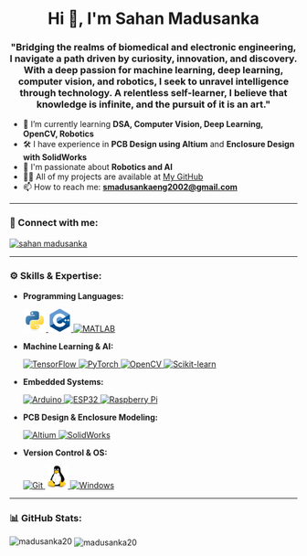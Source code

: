 <h1 align="center">Hi 👋, I'm Sahan Madusanka</h1>
<h3 align="center">"Bridging the realms of biomedical and electronic engineering, I navigate a path driven by curiosity, innovation, and discovery. With a deep passion for machine learning, deep learning, computer vision, and robotics, I seek to unravel intelligence through technology. A relentless self-learner, I believe that knowledge is infinite, and the pursuit of it is an art."</h3>

- 🌱 I’m currently learning **DSA, Computer Vision, Deep Learning, OpenCV, Robotics**
- 🛠️ I have experience in **PCB Design using Altium** and **Enclosure Design with SolidWorks**  
- 🤖 I'm passionate about **Robotics and AI**  
- 👨‍💻 All of my projects are available at [My GitHub](https://github.com/Madusanka20)  
- 📫 How to reach me: **smadusankaeng2002@gmail.com**  

---

<h3 align="left">🔗 Connect with me:</h3>
<p align="left">
<a href="https://www.linkedin.com/in/sahan-madusanka-64347223a/" target="blank"><img align="center" src="https://raw.githubusercontent.com/rahuldkjain/github-profile-readme-generator/master/src/images/icons/Social/linked-in-alt.svg" alt="sahan madusanka" height="30" width="40" /></a>
</p>

---

<h3 align="left">⚙️ Skills & Expertise:</h3>

- **Programming Languages:**  
  <p align="left">
  <a href="https://www.python.org/" target="_blank" rel="noreferrer">
    <img src="https://raw.githubusercontent.com/devicons/devicon/master/icons/python/python-original.svg" alt="Python" width="40" height="40"/>
  </a>
  <a href="https://www.w3schools.com/cpp/" target="_blank" rel="noreferrer">
    <img src="https://raw.githubusercontent.com/devicons/devicon/master/icons/cplusplus/cplusplus-original.svg" alt="C++" width="40" height="40"/>
  </a>
  <a href="https://www.mathworks.com/" target="_blank" rel="noreferrer">
    <img src="https://upload.wikimedia.org/wikipedia/commons/2/21/Matlab_Logo.png" alt="MATLAB" width="40" height="40"/>
  </a>
  </p>

- **Machine Learning & AI:**  
  <p align="left">
  <a href="https://www.tensorflow.org/" target="_blank" rel="noreferrer">
    <img src="https://www.vectorlogo.zone/logos/tensorflow/tensorflow-icon.svg" alt="TensorFlow" width="40" height="40"/>
  </a>
  <a href="https://pytorch.org/" target="_blank" rel="noreferrer">
    <img src="https://www.vectorlogo.zone/logos/pytorch/pytorch-icon.svg" alt="PyTorch" width="40" height="40"/>
  </a>
  <a href="https://opencv.org/" target="_blank" rel="noreferrer">
    <img src="https://www.vectorlogo.zone/logos/opencv/opencv-icon.svg" alt="OpenCV" width="40" height="40"/>
  </a>
  <a href="https://scikit-learn.org/" target="_blank" rel="noreferrer">
    <img src="https://upload.wikimedia.org/wikipedia/commons/0/05/Scikit_learn_logo_small.svg" alt="Scikit-learn" width="40" height="40"/>
  </a>
  </p>

- **Embedded Systems:**  
  <p align="left">
  <a href="https://www.arduino.cc/" target="_blank" rel="noreferrer">
    <img src="https://cdn.worldvectorlogo.com/logos/arduino-1.svg" alt="Arduino" width="40" height="40"/>
  </a>
  <a href="https://www.espressif.com/en/products/socs/esp32" target="_blank" rel="noreferrer">
    <img src="https://upload.wikimedia.org/wikipedia/commons/3/3b/ESP32.svg" alt="ESP32" width="40" height="40"/>
  </a>
  <a href="https://www.raspberrypi.org/" target="_blank" rel="noreferrer">
    <img src="https://upload.wikimedia.org/wikipedia/en/c/cb/Raspberry_Pi_Logo.svg" alt="Raspberry Pi" width="40" height="40"/>
  </a>
  </p>

- **PCB Design & Enclosure Modeling:**  
  <p align="left">
  <a href="https://www.altium.com/" target="_blank" rel="noreferrer">
    <img src="https://upload.wikimedia.org/wikipedia/commons/4/44/Altium_Designer_logo.png" alt="Altium" width="40" height="40"/>
  </a>
  <a href="https://www.solidworks.com/" target="_blank" rel="noreferrer">
    <img src="https://upload.wikimedia.org/wikipedia/commons/4/4a/SolidWorks_Logo.png" alt="SolidWorks" width="40" height="40"/>
  </a>
  </p>

- **Version Control & OS:**  
  <p align="left">
  <a href="https://git-scm.com/" target="_blank" rel="noreferrer">
    <img src="https://www.vectorlogo.zone/logos/git-scm/git-scm-icon.svg" alt="Git" width="40" height="40"/>
  </a>
  <a href="https://www.linux.org/" target="_blank" rel="noreferrer">
    <img src="https://raw.githubusercontent.com/devicons/devicon/master/icons/linux/linux-original.svg" alt="Linux" width="40" height="40"/>
  </a>
  <a href="https://www.microsoft.com/en-us/windows" target="_blank" rel="noreferrer">
    <img src="https://upload.wikimedia.org/wikipedia/commons/8/87/Windows_logo_-_2012.svg" alt="Windows" width="40" height="40"/>
  </a>
  </p>

---

<h3 align="left">📊 GitHub Stats:</h3>
<p><img align="left" src="https://github-readme-stats.vercel.app/api/top-langs?username=madusanka20&show_icons=true&locale=en&layout=compact" alt="madusanka20" /></p>

<p>&nbsp;<img align="center" src="https://github-readme-stats.vercel.app/api?username=madusanka20&show_icons=true&locale=en" alt="madusanka20" /></p>
